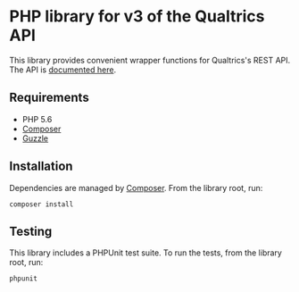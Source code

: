 # PHP library for v3 of the Qualtrics API

This library provides convenient wrapper functions for Qualtrics's REST API.
The API is [documented here](https://api.qualtrics.com).

## Requirements

- PHP 5.6
- [Composer](https://getcomposer.org/)
- [Guzzle](https://github.com/guzzle/guzzle)

## Installation

Dependencies are managed by [Composer](https://getcomposer.org/). From the library root, run:

`composer install`

## Testing

This library includes a PHPUnit test suite. To run the tests, from the library root, run:

`phpunit`
